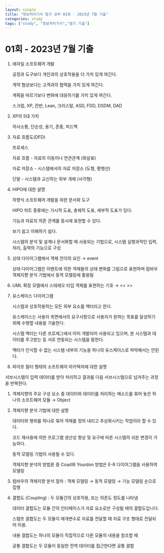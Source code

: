 ```yaml
---
layout: single
title: "정보처리기사 필기 공부 01회 - 2023년 7월 기출"
categories: study
tags: ["study", "정보처리기사","필기 기출"]
---
```


# 01회 - 2023년 7월 기출

1. 애자일 소프트웨어 개발
    
    공정과 도구보다 개인과의 상호작용을 더 가치 있게 여긴다.
    
    계약 협상보다는 고객과의 협력을 가치 있게 여긴다.
    
    계획을 따르기보다 변화에 대응하기를 가치 있게 여긴다.
    
    스크럼, XP, 칸반, Lean, 크리스탈, ASD, FDD, DSDM, DAD
    
2. XP의 5대 가치
    
    의사소통, 단순성, 용기, 존중, 피드백
    
3. 자료 흐름도(DFD)
    
    프로세스
    
    자료 흐름 - 자료의 이동이나 연관관계 (화살표)
    
    자료 저장소 - 시스템에서의 자료 저장소 (도형, 평행선)
    
    단말 - 시스템과 교신하는 외부 개체 (사각형)
    

1. HIPO에 대한 설명
    
    하향식 소프트웨어 개발을 위한 문서화 도구
    
    HIPO 차트 종류에는 가시적 도표, 총체적 도표, 세부적 도표가 있다.
    
    기능과 자료의 의존 관계를 동시에 표현할 수 있다.
    
    보기 쉽고 이해하기 쉽다.
    
    시스템의 분석 및 설계나 문서화할 때 사용되는 기법으로, 시스템 실행과적인 입력, 처리, 출력의 기능으로 구성
    
2. 상태 다이어그램에서 객체 전이의 요인 → event
    
    상태 다이어그램은 이벤트에 의한 객체들의 상태 변화를 그림으로 표현하며 럼바우 객체지향 분석 기법에서 동적 모델링에 활용됨
    
3. UML 확장 모델에서 스테레오 타입 객체를 표현하는 기호 → << >>

1. 유스케이스 다이어그램
    
    시스템과 상호작용하는 모든 외부 요소를 액터라고 한다.
    
    유스케이스는 사용자 측면에서의 요구사항으로 사용자가 원하는 목표를 달성하기 위해 수행할 내용을 기술한다.
    
    시스템 액터는 다른 프로제그에서 이미 개발되어 사용되고 있으며, 본 시스템과 데이터를 주고받는 등 서로 연동되는 시스템을 말한다.
    
    액터가 인식할 수 없는 시스템 내부의 기능을 하나의 유스케이스로 파악해서는 안된다.
    

10. 파이프 필터 형태의 소프트웨어 아키텍처에 대한 설명

서브시스템이 입력 데이터를 받아 처리하고 결과를 다음 서브시스템으로 넘겨주는 과정을 반복한다.

1. 객체지향의 주요 구성 요소 중 데이터와 데이터를 처리하는 메소드를 묶어 놓은 하나의 소프트웨어 모듈 → Object

1. 객체지향 분석 기법에 대한 설명
    
    데이터와 행위를 하나로 묶어 객체를 정의 내리고 추상화시키는 작업이라 할 수 있다.
    
    코드 재사용에 의한 프로그램 생산성 향상 및 요구에 따른 시스템의 쉬운 변경이 가능하다.
    
    동적 모델링 기법이 사용될 수 있다.
    
    객체지향 분석의 방법론 중 Coad와 Yourdon 방법은 E-R 다이어그램을 사용하여 모델링
    
2. 럼바우의 객체지향 분석 절차 : 객체 모델링 → 동적 모델링 → 기능 모델링 순으로 집행
    
    
3. 결합도 (Coupling) : 두 모듈간의 상호작용, 또는 의존도 정도를 나타냄
    
    데이터 결합도는 모듈 간의 인터페이스가 자료 요소로만 구성될 때의 결합도입니다.
    
    스탬프 결합도는 두 모듈이 매개변수로 자료를 전달할 때 자료 구조 형태로 전달되어 이용.
    
    내용 결합도는 하나의 모듈이 직접적으로 다른 모듈의 내용을 참조할 때
    
    공통 결합도는 두 모듈이 동일한 전역 데이터를 접근한다면 공통 결합